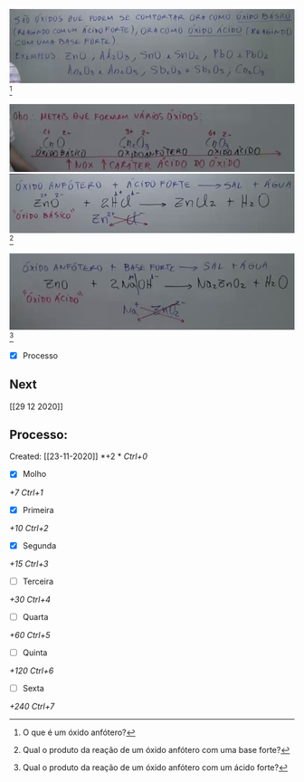 ![](Imagens/markdown-img-paste-20200721024901909.png) [^1]

[^1]: O que é um óxido anfótero?

![](Imagens/markdown-img-paste-20200721025125854.png)
![](Imagens/markdown-img-paste-20200721025252300.png) [^2]

[^2]: Qual o produto da reação de um óxido anfótero com uma base forte?

![](Imagens/markdown-img-paste-20200721025409677.png) [^3]

[^3]: Qual o produto da reação de um óxido anfótero com um ácido forte?


- [x] Processo 

## Next
[[29 12 2020]]
## Processo:
Created: [[23-11-2020]]
*+2 *  *Ctrl+0*
- [x] Molho  

*+7*  *Ctrl+1*

- [x] Primeira 

*+10*  *Ctrl+2*

- [x] Segunda

*+15*  *Ctrl+3*

- [ ] Terceira 

*+30*  *Ctrl+4*

- [ ] Quarta 

*+60*  *Ctrl+5*

- [ ] Quinta 

*+120*  *Ctrl+6*

- [ ] Sexta 

*+240*  *Ctrl+7*